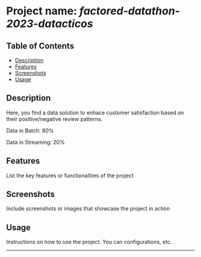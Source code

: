 # Project name: *factored-datathon-2023-datacticos*

## Table of Contents 
- [Description](#description)
- [Features](#features)
- [Screenshots](#screenshots)
- [Usage](#usage)

## Description 

Here, you find a data solution to enhace customer satisfaction based on their positive/negative review patterns.

Data in Batch: 80% 

Data in Streaming: 20% 

## Features 

List the key features or functionalities of the project

## Screenshots 

Include screenshots or images that showcase the project in action 

## Usage

Instructions on how to use the project. You can configurations, etc.

---
